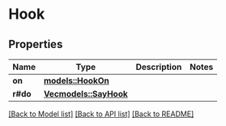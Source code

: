 # Hook

## Properties

Name | Type | Description | Notes
------------ | ------------- | ------------- | -------------
**on** | [**models::HookOn**](HookOn.md) |  | 
**r#do** | [**Vec<models::SayHook>**](SayHook.md) |  | 

[[Back to Model list]](../README.md#documentation-for-models) [[Back to API list]](../README.md#documentation-for-api-endpoints) [[Back to README]](../README.md)


